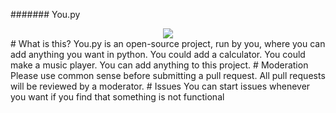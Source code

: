 ####### You.py
<div style="text-align:center"><img src="https://i.ibb.co/1mkqMvr/logo.png" /></div>
# What is this?
You.py is an open-source project, run by you, where you can add anything you want in python. You could add a calculator. You could make a music player. You can add anything to this project.
# Moderation
Please use common sense before submitting a pull request. All pull requests will be reviewed by a moderator.
# Issues
You can start issues whenever you want if you find that something is not functional
